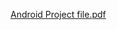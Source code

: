 [Android Project file.pdf](https://github.com/surajdevgan/MazeRunner/files/6678887/Android.Project.file.pdf)

